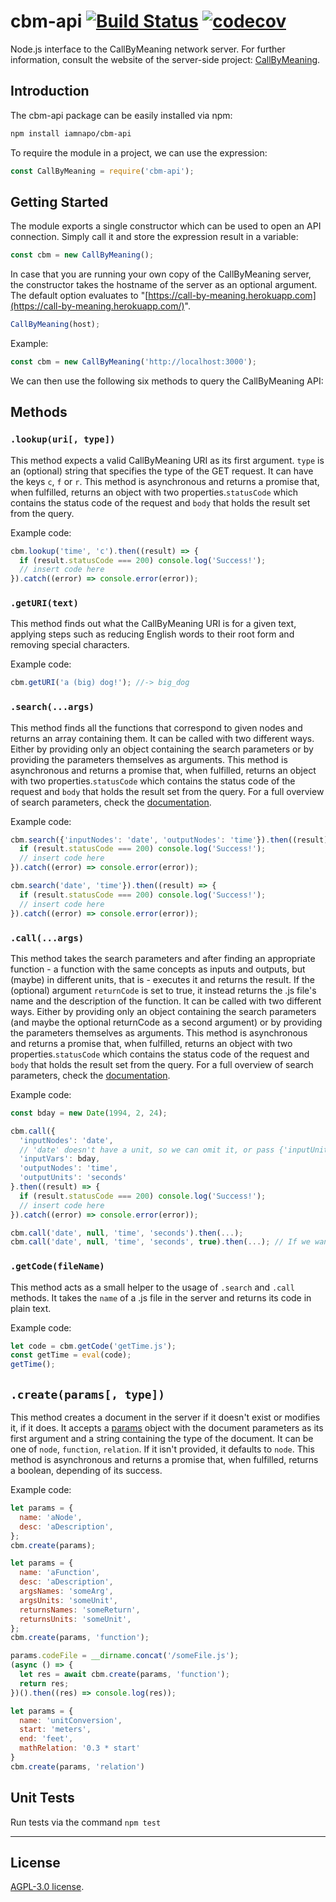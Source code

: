 # cbm-api    [![Build Status](https://travis-ci.org/iamnapo/cbm-api.svg?branch=master)](https://travis-ci.org/iamnapo/cbm-api) [![codecov](https://codecov.io/gh/iamnapo/cbm-api/branch/master/graph/badge.svg)](https://codecov.io/gh/iamnapo/cbm-api)

Node.js interface to the CallByMeaning network server. For further information, consult the website of the server-side project: [CallByMeaning](https://github.com/iamnapo/CallByMeaning).

## Introduction

The cbm-api package can be easily installed via npm:

``` bash
npm install iamnapo/cbm-api
```

To require the module in a project, we can use the expression:

```javascript
const CallByMeaning = require('cbm-api');
```

## Getting Started

The module exports a single constructor which can be used to open an API connection. Simply call it and store the expression result in a variable:

``` javascript
const cbm = new CallByMeaning();
```

In case that you are running your own copy of the CallByMeaning server, the constructor takes the hostname of the server as an optional argument. The default option evaluates to "[https://call-by-meaning.herokuapp.com](https://call-by-meaning.herokuapp.com/)".

```javascript
CallByMeaning(host);
```

Example:

```javascript
const cbm = new CallByMeaning('http://localhost:3000');
```

We can then use the following six methods to query the CallByMeaning API:

## Methods

### `.lookup(uri[, type])`

This method expects a valid CallByMeaning URI as its first argument.
`type` is an (optional) string that specifies the type of the GET request. It can have the keys `c`, `f` or `r`. This method is asynchronous and returns a promise that, when fulfilled, returns an object with two properties.`statusCode` which contains the status code of the request and `body` that holds the result set from the query.

Example code:

```javascript
cbm.lookup('time', 'c').then((result) => {
  if (result.statusCode === 200) console.log('Success!');
  // insert code here
}).catch((error) => console.error(error));
```

### `.getURI(text)`

This method finds out what the CallByMeaning URI is for a given text, applying steps such as reducing English words to their root form and removing special characters.

Example code:

```javascript
cbm.getURI('a (big) dog!'); //-> big_dog
```

### `.search(...args)`

This method finds all the functions that correspond to given nodes and returns an array containing them. It can be called with two different ways. Either by providing only an object containing the search parameters or by providing the parameters themselves as arguments. This method is asynchronous and returns a promise that, when fulfilled, returns an object with two properties.`statusCode` which contains the status code of the request and `body` that holds the result set from the query. For a full overview of search parameters, check the [documentation](https://github.com/iamnapo/CallByMeaning/blob/master/docs/GETBYMEANING.md).

Example code:

```javascript
cbm.search({'inputNodes': 'date', 'outputNodes': 'time'}).then((result) => {
  if (result.statusCode === 200) console.log('Success!');
  // insert code here
}).catch((error) => console.error(error));

cbm.search('date', 'time'}).then((result) => {
  if (result.statusCode === 200) console.log('Success!');
  // insert code here
}).catch((error) => console.error(error));
```

### `.call(...args)`

This method takes the search parameters and after finding an appropriate function - a function with the same concepts as inputs and outputs, but (maybe) in different units, that is - executes it and returns the result. If the (optional) argument `returnCode` is set to true, it instead returns the .js file's name and the description of the function. It can be called with two different ways. Either by providing only an object containing the search parameters (and maybe the optional returnCode as a second argument) or by providing the parameters themselves as arguments. This method is asynchronous and returns a promise that, when fulfilled, returns an object with two properties.`statusCode` which contains the status code of the request and `body` that holds the result set from the query. For a full overview of search parameters, check the [documentation](https://github.com/iamnapo/CallByMeaning/blob/master/docs/CALLBYMEANING.md).

Example code:

```javascript
const bday = new Date(1994, 2, 24);

cbm.call({
  'inputNodes': 'date',
  // 'date' doesn't have a unit, so we can omit it, or pass {'inputUnits': null} or {'inputUnits': []} or {'inputUnits: '-'} or {'inputUnits': 'date'}
  'inputVars': bday,
  'outputNodes': 'time',
  'outputUnits': 'seconds'
}.then((result) => {
  if (result.statusCode === 200) console.log('Success!');
  // insert code here
}).catch((error) => console.error(error));

cbm.call('date', null, 'time', 'seconds').then(...);
cbm.call('date', null, 'time', 'seconds', true).then(...); // If we want the source code
```

### `.getCode(fileName)`

This method acts as a small helper to the usage of `.search` and `.call` methods. It takes the `name` of a .js file in the server and returns its code in plain text.

Example code:

```javascript
let code = cbm.getCode('getTime.js');
const getTime = eval(code);
getTime();
```

## `.create(params[, type])`

This method creates a document in the server if it doesn't exist or modifies it, if it does. It accepts a [params](https://github.com/iamnapo/CallByMeaning/blob/master/docs/MODELS.md) object with the document parameters as its first argument and a string containing the type of the document. It can be one of `node`, `function`, `relation`. If it isn't provided, it defaults to `node`. This method is asynchronous and returns a promise that, when fulfilled, returns a boolean, depending of its success.

Example code:

```javascript
let params = {
  name: 'aNode',
  desc: 'aDescription',
};
cbm.create(params);
```

```javascript
let params = {
  name: 'aFunction',
  desc: 'aDescription',
  argsNames: 'someArg',
  argsUnits: 'someUnit',
  returnsNames: 'someReturn',
  returnsUnits: 'someUnit',
};
cbm.create(params, 'function');

params.codeFile = __dirname.concat('/someFile.js');
(async () => {
  let res = await cbm.create(params, 'function');
  return res;
})().then((res) => console.log(res));
```

```javascript
let params = {
  name: 'unitConversion',
  start: 'meters',
  end: 'feet',
  mathRelation: '0.3 * start'
}
cbm.create(params, 'relation')
```

## Unit Tests

Run tests via the command `npm test`

---

## License

[AGPL-3.0 license](./LICENSE).
